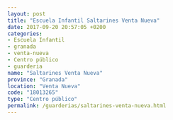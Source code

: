 ```yaml
---
layout: post
title: "Escuela Infantil Saltarines Venta Nueva"
date: 2017-09-20 20:57:05 +0200
categories:
- Escuela Infantil
- granada
- venta-nueva
- Centro público
- guarderia
name: "Saltarines Venta Nueva"
province: "Granada"
location: "Venta Nueva"
code: "18013265"
type: "Centro público"
permalink: /guarderias/saltarines-venta-nueva.html
---
```

